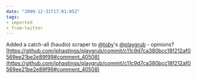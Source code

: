 ```yaml
---
date: "2009-12-31T17:01:05Z"
tags:
- imported
- from-twitter
---
```

Added a catch-all \(haudio) scraper to [@toby](/twitter/#/toby)'s [@playgrub](/twitter/#/playgrub) - opinions? [https://github.com/jphastings/playgrub/commit/c11c9d7ca380bcc18f212af0569ee21be2e89f99#comment_40508](https://github.com/jphastings/playgrub/commit/c11c9d7ca380bcc18f212af0569ee21be2e89f99#comment_40508)
